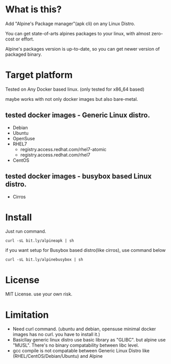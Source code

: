 # What is this?
Add "Alpine's Package manager"(apk cli) on any Linux Distro.

You can get state-of-arts alpines packages to your linux, with almost zero-cost or effort.

Alpine's packages version is up-to-date, so you can get newer version of packaged binary. 

# Target platform
Tested on Any Docker based linux. (only tested for x86_64 based)

maybe works with not only docker images but also bare-metal.

## tested docker images - Generic Linux distro.

* Debian
* Ubuntu
* OpenSuse
* RHEL7
  * registry.access.redhat.com/rhel7-atomic
  * registry.access.redhat.com/rhel7
* CentOS


## tested docker images - busybox based Linux distro.

* Cirros

# Install

Just run command.

```
curl -sL bit.ly/alpineapk | sh
```

if you want setup for Busybox based distro(like cirros), use command below

```
curl -sL bit.ly/alpinebusybox | sh
```

# License
MIT License. use your own risk.

# Limitation
* Need curl command. (ubuntu and debian, opensuse minimal docker images has no curl. you have to install it.)
* Basicllay generic linux distro use basic library as "GLIBC". but alpine use "MUSL". There's no binary compatability between libc level.
* gcc compile is not compatable between Generic Linux Distro like (RHEL/CentOS/Debian/Ubuntu) and Alpine
